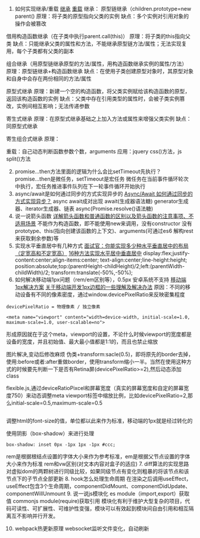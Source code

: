 1. 如何实现继承/重载
[继承](https://juejin.cn/post/6844903696111763470)
[重载](https://juejin.cn/post/6844903636154187790)
继承：
原型链继承（children.prototype=new parent()
原理：将子类的原型指向父类的实例
缺点：多个实例对引用对象的操作会被篡改

借用构造函数继承（在子类中执行parent.call(this)）
原理：将子类的this指向父类
缺点：只能继承父类的属性和方法，不能继承原型链方法/属性；无法实现复用，每个子类都有父类的副本

组合继承（用原型链继承原型的方法/属性，用构造函数继承实例的属性/方法）
原理：原型链继承+构造函数继承
缺点：在使用子类创建原型对象时，其原型对象和自身中会存在两份相同的方法/属性

原型式继承
原理：新建一个空的构造函数，将父类实例赋给该构造函数的原型，返回该构造函数的实例
缺点：父类中存在引用类型的属性时，会被子类实例篡改，实例间相互影响；无法传递参数

寄生式继承
原理：在原型式继承基础之上加入方法或属性来增强父类实例
缺点：同原型式继承

寄生组合式继承
原理：

重载：自己动态判断函数参数个数，arguments
应用：jquery css()方法，js split()方法

2. promise...then方法里面的逻辑为什么会比setTimeout先执行？
promise...then是微任务，setTimeout是宏任务
微任务在当前事件循环轮次中执行，宏任务推进事件队列在下一轮事件循环开始执行
3. async/await是如何通过同步的方式实现异步的
[Async/Await 如何通过同步的方式实现异步？](https://cloud.tencent.com/developer/article/1804118)
async await成对出现
await(生成器语法糖) generator生成器、iterator生成器、链表
async(Promise.resolve()语法糖)
4. 说一说箭头函数
[详解箭头函数和普通函数的区别以及箭头函数的注意事项、不适用场景](https://juejin.cn/post/6844903801799835655)
不能作为构造函数，即不能使用new来调用，没有constructor
没有prototype、this(指向创建该函数的上下文)、arguments(可通过es6 解构rest来获取剩余参数)等
5. 实现水平垂直居中有几种方式
[面试官：你能实现多少种水平垂直居中的布局（定宽高和不定宽高）](https://juejin.cn/post/6844903982960214029)
[16种方法实现水平居中垂直居中](https://juejin.cn/post/6844903474879004680)
display:flex;justify-content:center;align-items:center;
text-align:center;line-height:height;
position:absolute;top:(parentHeight-childHeight)/2;left:(parentWidth-childWidth)/2;
transform:translate(-50%,-50%);
6. 如何解决移动端1px问题（rem/em区别等），0.5px 安卓系统不支持
[移动端1px解决方案](https://juejin.cn/post/6844903877947424782)
[关于移动端开发1px边框的一些理解及解决办法](https://juejin.cn/post/6844903506185289735)
原因：不同的移动设备有不同的像素密度，通过window.devicePixelRatio来反映密集程度
```
devicePixelRatio = 物理像素 / 独立像素
```
```
<meta name="viewport" content="width=device-width, initial-scale=1.0, maximum-scale=1.0, user-scalable=no">
```
形成原因就在于这个meta，viewport的设置，不论什么时候viewport的宽度都是设备的宽度，并且初始值、最大最小值都是1:1的，而且也禁止缩放

图片解决,变动后修改麻烦
伪类+transform:sacle(0.5)，即将原先的border去掉，使用:before或者:after重做border，使用transform缩小一半。当然在使用这种方式的时候要先判断一下是否有Retina屏(devicePixelRatio>=2),然后动态添加class

flexible.js,通过deviceRatioPixcel和屏幕宽度（真实的屏幕宽度和自定的屏幕宽度750）来动态调整meta viewport标签中缩放比例，比如devicePixelRatio=2,那么initial-scale=0.5,maximum-scale=0.5
```

```
调整html的font-size的值，单位都以此来作为标准，移动端的1px就是经过转化的

使用阴影（box-shadow）来进行处理
```
box-shadow: inset 0px -1px 1px -1px #ccc;
```

rem是根据根结点设置的字体大小来作为参考标准，em是根据父节点设置的字体大小来作为标准
rem和vw区别(对文本内容对盒子的适应)
7. diff算法的实现思路
对虚拟dom的两颗树进行同级比较，如果同级节点有变化则粗暴的将该节点和该节点下的子节点全部更新
8. hook怎么处理生命周期
在渲染之后调用useEffect，useEffect包含3个生命周期，componentDidMount、componentDidUpdate、componentWillUnmount
9. 说一说js模块化
es module（import,export）获取值
commonjs module(require)获取引用
模块化有利于维护大型复杂的项目，代码可读性、可扩展性、可维护性变强，模块可以有效起到模块间自由引用和相互隔离互不影响并行开发。

10. webpack热更新原理
websocket监听文件变化，自动刷新